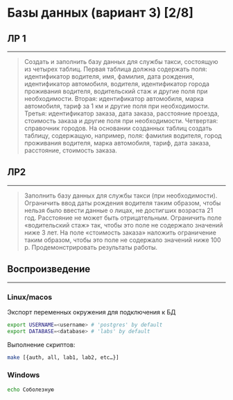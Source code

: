 # Базы данных (вариант 3) [2/8]

## ЛР 1
---

> Создать и заполнить базу данных для службы такси,
> состоящую из четырех таблиц. Первая таблица должна содержать поля:
> идентификатор водителя, имя, фамилия, дата рождения, идентификатор
> автомобиля, водителя, идентификатор города проживания водителя,
> водительский стаж и другие поля при необходимости. Вторая:
> идентификатор автомобиля, марка автомобиля, тариф за 1 км и другие поля
> при необходимости. Третья: идентификатор заказа, дата заказа, расстояние
> проезда, стоимость заказа и другие поля при необходимости. Четвертая:
> справочник городов. На основании созданных таблиц создать таблицу,
> содержащую, например, поля: фамилия водителя, город проживания водителя,
> марка автомобиля, тариф, дата заказа, расстояние, стоимость заказа.

## ЛР2
---
> Заполнить базу данных для службы такси (при необходимости).
> Ограничить ввод даты рождения водителя таким образом, чтобы
> нельзя было ввести данные о лицах, не достигших возраста 21 год.
> Расстояние не может быть отрицательным. Ограничить поле
> «водительский стаж» так, чтобы это поле не содержало значений ниже 3 лет.
> На поле «стоимость заказа» наложить ограничение таким образом, чтобы
> это поле не содержало значений ниже 100 р.
> Продемонстрировать результаты работы.

## Воспроизведение
---

### __Linux/macos__

Экспорт переменных окружения для подключения к БД

```sh
export USERNAME=<username> # 'postgres' by default
export DATABASE=<database> # 'labs' by default
```

Выполнение скриптов:

```sh
make [{auth, all, lab1, lab2, etc…}]
```

### __Windows__

```sh
echo Соболезную
```
